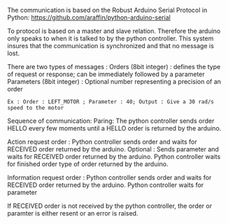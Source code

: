 The communication is based on the Robust Arduino Serial Protocol in Python:
https://github.com/araffin/python-arduino-serial

To protocol is based on a master and slave relation. Therefore the arduino only speaks to when it is talked to by the python controller.
This system insures that the communication is synchronized and that no message is lost.

There are two types of messages :
  Orders (8bit integer) : defines the type of request or response; can be immediately followed by a parameter 
  Parameters (8bit integer) : Optional number representing a precision of an order 
  
    Ex : Order : LEFT_MOTOR ; Parameter : 40; Output : Give a 30 rad/s speed to the motor 
 
 Sequence of communication:
   Paring: 
    The python controller sends order HELLO every few moments until a HELLO order is returned by the arduino.
   
   Action request order :
    Python controller sends order and waits for RECEIVED order returned by the arduino.
    Optional : Sends parameter and waits for RECEIVED order returned by the arduino.
    Python controller waits for finished order type of order returned by the arduino.
    
   Information request order :
    Python controller sends order and waits for RECEIVED order returned by the arduino.
    Python controller waits for parameter
    
   If RECEIVED order is not received by the python controller, the order or paramter is either resent or an error is raised.
  
  
